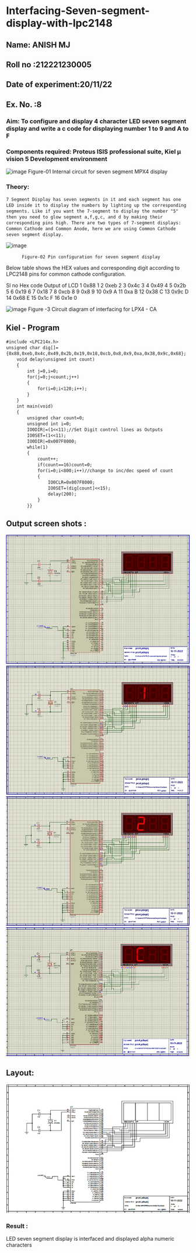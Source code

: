# Interfacing-Seven-segment-display-with-lpc2148

## Name: ANISH MJ

## Roll no :212221230005

## Date of experiment:20/11/22

## Ex. No. :8

### Aim: To configure and display 4 character LED seven segment display and write a c code for displaying number 1 to 9 and A to F

### Components required: Proteus ISIS professional suite, Kiel μ vision 5 Development environment

![image](https://user-images.githubusercontent.com/36288975/201021692-efa39349-1a3c-4737-aadc-1843b954c78d.png)
Figure-01 Internal circuit for seven segment MPX4 display

### Theory:

    7 Segment Display has seven segments in it and each segment has one LED inside it to display the numbers by lighting up the corresponding segments. Like if you want the 7-segment to display the number "5" then you need to glow segment a,f,g,c, and d by making their corresponding pins high. There are two types of 7-segment displays: Common Cathode and Common Anode, here we are using Common Cathode seven segment display.

![image](https://user-images.githubusercontent.com/36288975/201021740-565b47cd-26d8-4e54-a092-eef7a0a85278.png)

          Figure-02 Pin configuration for seven segment display

Below table shows the HEX values and corresponding digit according to LPC2148 pins for common cathode configuration.

Sl no Hex code Output of LCD
1 0x88 1
2 0xeb 2
3 0x4c 3
4 0x49 4
5 0x2b 5
6 0x19 6
7 0x18 7
8 0xcb 8
9 0x8 9
10 0x9 A
11 0xa B
12 0x38 C
13 0x9c D
14 0x68 E
15 0x1c F
16 0x1e 0

![image](https://user-images.githubusercontent.com/36288975/201021930-7efe2b15-b0de-4d52-b87d-329fe6b91c89.png)
Figure -3 Circuit diagram of interfacing for LPX4 - CA

## Kiel - Program

```
#include <LPC214x.h>
unsigned char dig[]={0x88,0xeb,0x4c,0x49,0x2b,0x19,0x18,0xcb,0x8,0x9,0xa,0x38,0x9c,0x68};
	void delay(unsigned int count)
	{
		int j=0,i=0;
		for(j=0;j<count;j++)
		{
			for(i=0;i<120;i++);
		}
	}
	int main(void)
	{
		unsigned char count=0;
		unsigned int i=0;
		IO0DIR|=(1<<11);//Set Digit control lines as Outputs
		IO0SET=(1<<11);
		IO0DIR|=0x007F8000;
		while(1)
		{
			count++;
			if(count==16)count=0;
			for(i=0;i<800;i++)//change to inc/dec speed of count
			{
				IO0CLR=0x007F8000;
				IO0SET=(dig[count]<<15);
				delay(200);
			}
		}}
```

## Output screen shots :

![](disoff.png)
![](1.jpeg)
![](2.jpeg)
![](c.png)

## Layout:

![](lay.png)

### Result :

LED seven segment display is interfaced and displayed alpha numeric characters
